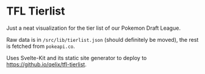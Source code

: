 # TFL Tierlist

Just a neat visualization for the tier list of our Pokemon Draft League.

Raw data is in `/src/lib/tierlist.json` (should definitely be moved), the rest is fetched from `pokeapi.co`.

Uses Svelte-Kit and its static site generator to deploy to <https://github.io/qelix/tfl-tierlist>. 
